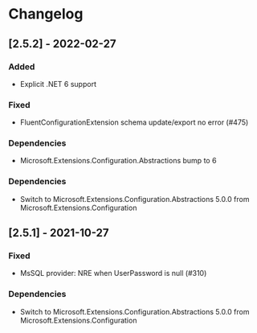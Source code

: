 # Changelog

## [2.5.2] - 2022-02-27

### Added

- Explicit .NET 6 support

### Fixed

- FluentConfigurationExtension schema update/export no error (#475)

### Dependencies

- Microsoft.Extensions.Configuration.Abstractions bump to 6

### Dependencies

- Switch to Microsoft.Extensions.Configuration.Abstractions 5.0.0 from Microsoft.Extensions.Configuration

## [2.5.1] - 2021-10-27

### Fixed

- MsSQL provider: NRE when UserPassword is null (#310)

### Dependencies

- Switch to Microsoft.Extensions.Configuration.Abstractions 5.0.0 from Microsoft.Extensions.Configuration
